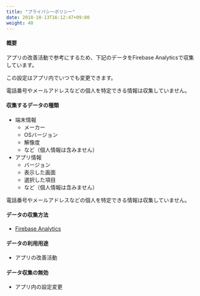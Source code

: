```yaml
---
title: "プライバシーポリシー"
date: 2018-10-13T16:12:47+09:00
weight: 40
---
```


#### 概要

アプリの改善活動で参考にするため、下記のデータをFirebase Analyticsで収集しています。

この設定はアプリ内でいつでも変更できます。

電話番号やメールアドレスなどの個人を特定できる情報は収集していません。

#### 収集するデータの種類

* 端末情報
  * メーカー
  * OSバージョン
  * 解像度
  * など（個人情報は含みません）
* アプリ情報
  * バージョン
  * 表示した画面
  * 選択した項目
  * など（個人情報は含みません）

電話番号やメールアドレスなどの個人を特定できる情報は収集していません。

#### データの収集方法

* [Firebase Analytics](https://firebase.google.com/products/analytics/?hl=ja)

#### データの利用用途

* アプリの改善活動

#### データ収集の無効

* アプリ内の設定変更
